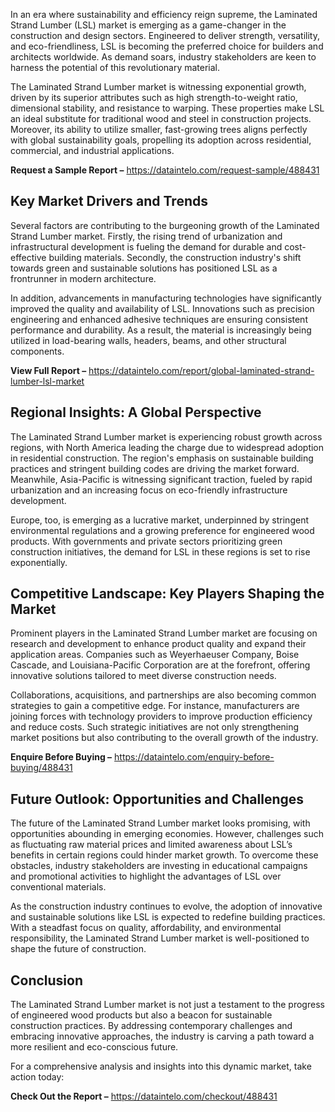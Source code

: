 In an era where sustainability and efficiency reign supreme, the Laminated Strand Lumber (LSL) market is emerging as a game-changer in the construction and design sectors. Engineered to deliver strength, versatility, and eco-friendliness, LSL is becoming the preferred choice for builders and architects worldwide. As demand soars, industry stakeholders are keen to harness the potential of this revolutionary material.

The Laminated Strand Lumber market is witnessing exponential growth, driven by its superior attributes such as high strength-to-weight ratio, dimensional stability, and resistance to warping. These properties make LSL an ideal substitute for traditional wood and steel in construction projects. Moreover, its ability to utilize smaller, fast-growing trees aligns perfectly with global sustainability goals, propelling its adoption across residential, commercial, and industrial applications.

**Request a Sample Report –** https://dataintelo.com/request-sample/488431

## Key Market Drivers and Trends

Several factors are contributing to the burgeoning growth of the Laminated Strand Lumber market. Firstly, the rising trend of urbanization and infrastructural development is fueling the demand for durable and cost-effective building materials. Secondly, the construction industry's shift towards green and sustainable solutions has positioned LSL as a frontrunner in modern architecture.

In addition, advancements in manufacturing technologies have significantly improved the quality and availability of LSL. Innovations such as precision engineering and enhanced adhesive techniques are ensuring consistent performance and durability. As a result, the material is increasingly being utilized in load-bearing walls, headers, beams, and other structural components.

**View Full Report –** https://dataintelo.com/report/global-laminated-strand-lumber-lsl-market

## Regional Insights: A Global Perspective

The Laminated Strand Lumber market is experiencing robust growth across regions, with North America leading the charge due to widespread adoption in residential construction. The region's emphasis on sustainable building practices and stringent building codes are driving the market forward. Meanwhile, Asia-Pacific is witnessing significant traction, fueled by rapid urbanization and an increasing focus on eco-friendly infrastructure development.

Europe, too, is emerging as a lucrative market, underpinned by stringent environmental regulations and a growing preference for engineered wood products. With governments and private sectors prioritizing green construction initiatives, the demand for LSL in these regions is set to rise exponentially.

## Competitive Landscape: Key Players Shaping the Market

Prominent players in the Laminated Strand Lumber market are focusing on research and development to enhance product quality and expand their application areas. Companies such as Weyerhaeuser Company, Boise Cascade, and Louisiana-Pacific Corporation are at the forefront, offering innovative solutions tailored to meet diverse construction needs.

Collaborations, acquisitions, and partnerships are also becoming common strategies to gain a competitive edge. For instance, manufacturers are joining forces with technology providers to improve production efficiency and reduce costs. Such strategic initiatives are not only strengthening market positions but also contributing to the overall growth of the industry.

**Enquire Before Buying –** https://dataintelo.com/enquiry-before-buying/488431

## Future Outlook: Opportunities and Challenges

The future of the Laminated Strand Lumber market looks promising, with opportunities abounding in emerging economies. However, challenges such as fluctuating raw material prices and limited awareness about LSL’s benefits in certain regions could hinder market growth. To overcome these obstacles, industry stakeholders are investing in educational campaigns and promotional activities to highlight the advantages of LSL over conventional materials.

As the construction industry continues to evolve, the adoption of innovative and sustainable solutions like LSL is expected to redefine building practices. With a steadfast focus on quality, affordability, and environmental responsibility, the Laminated Strand Lumber market is well-positioned to shape the future of construction.

## Conclusion

The Laminated Strand Lumber market is not just a testament to the progress of engineered wood products but also a beacon for sustainable construction practices. By addressing contemporary challenges and embracing innovative approaches, the industry is carving a path toward a more resilient and eco-conscious future.

For a comprehensive analysis and insights into this dynamic market, take action today:

**Check Out the Report –** https://dataintelo.com/checkout/488431
